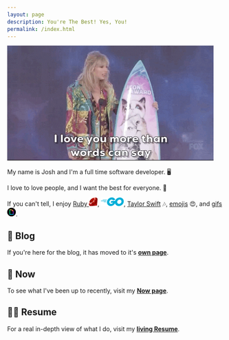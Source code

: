 ```yaml
---
layout: page
description: You're The Best! Yes, You!
permalink: /index.html
---
```

![Taylor Swift][taylor-love-gif]

My name is Josh and I'm a full time software developer. :desktop_computer:

I love to love people, and I want the best for everyone. :sparkling_heart:

If you can't tell, I enjoy [Ruby ![ruby][ruby-logo]][ruby-lang], [![go][go-logo]][go-lang],
[Taylor Swift][taylor-swift] :notes:, [emojis][emoji] :heart_eyes:, and [gifs ![giphy][giphy-logo]][giphy].

## :open_book: Blog

If you're here for the blog, it has moved to it's [**own page**][blog].

## :calendar: Now

To see what I've been up to recently, visit my [**Now page**][now].

## :man_technologist: Resume

For a real in-depth view of what I do, visit my [**living Resume**][resume].

[ruby-lang]: https://www.ruby-lang.org
[go-lang]: https://golang.org/
[emoji]: https://emojipedia.org/
[taylor-swift]: https://taylorswift.com/
[ruby-logo]: /assets/images/language-icons/ruby-20x20.png
[go-logo]: /assets/images/language-icons/go-53x20.png
[giphy-logo]: /assets/images/companies/giphy-20x20.png
[taylor-love-gif]: /assets/images/taylor-swift/taylor-award-love.gif
[giphy]: https://giphy.com/taylorswift
[blog]: /blog
[now]: /now
[resume]: /resume
